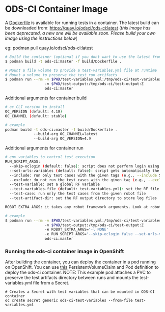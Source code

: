 # ODS-CI Container Image

A [Dockerfile](Dockerfile) is available for running tests in a container.
The latest build can be downloaded from: https://quay.io/odsci/ods-ci:latest (<em>this image has been deprecated, a new one will be available soon. Please build your own image using the instructions below</em>)

eg: podman pull quay.io/odsci/ods-ci:latest

```bash
# Build the container (optional if you dont want to use the latest from quay.io/odsci)
$ podman build -t ods-ci:master -f build/Dockerfile .

# Mount a file volume to provide a test-variables.yml file at runtime
# Mount a volume to preserve the test run artifacts
$ podman run --rm -v $PWD/test-variables.yml:/tmp/ods-ci/test-variables.yml:Z
                  -v $PWD/test-output:/tmp/ods-ci/test-output:Z
                  ods-ci:master
```
Additional arguments for container build
```bash
# oc CLI version to install
OC_VERSION (default: 4.10)
OC_CHANNEL (default: stable)

# example
podman build -t ods-ci:master -f build/Dockerfile .
             --build-arg OC_CHANNEL=latest
             --build-arg OC_VERSION=4.9

```
Additional arguments for container run
```bash
# env variables to control test execution
RUN_SCRIPT_ARGS:
  --skip-oclogin (default: false): script does not perform login using OC CLI
  --set-urls-variables (default: false): script gets automatically the cluster URLs (i.e., OCP Console, RHODS Dashboard, OCP API Server)
  --include: run only test cases with the given tags (e.g., --include Smoke --include XYZ)
  --exclude: do not run the test cases with the given tag (e.g., --exclude LongLastingTC)
  --test-variable: set a global RF variable
  --test-variables-file (default: test-variables.yml): set the RF file containing global variables to use in TCs
  --test-case: run only the test cases from the given robot file
  --test-artifact-dir: set the RF output directory to store log files

ROBOT_EXTRA_ARGS: it takes any robot framework arguments. Look at robot --help to see all the options (e.g., --log NONE, --dryrun )

# example
$ podman run --rm -v $PWD/test-variables.yml:/tmp/ods-ci/test-variables.yml:Z
                  -v $PWD/test-output:/tmp/ods-ci/test-output:Z
                  -e ROBOT_EXTRA_ARGS='-l NONE'
                  -e RUN_SCRIPT_ARGS='--skip-oclogin false --set-urls-variables true --include Smoke'
                  ods-ci:master

```

### Running the ods-ci container image in OpenShift

After building the container, you can deploy the container in a pod running on OpenShift. You can use [this](./ods-ci.pod.yaml) PersistentVolumeClaim and Pod definition to deploy the ods-ci container.  NOTE: This example pod attaches a PVC to preserve the test artifacts directory between runs and mounts the test-variables.yml file from a Secret.

```
# Creates a Secret with test variables that can be mounted in ODS-CI container
oc create secret generic ods-ci-test-variables --from-file test-variables.yml
```
